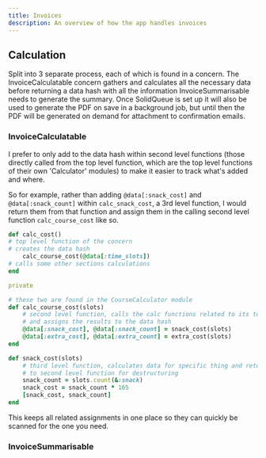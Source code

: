 ```yaml
---
title: Invoices
description: An overview of how the app handles invoices
---
```


## Calculation

Split into 3 separate process, each of which is found in a concern. The InvoiceCalculatable concern gathers and calculates all the necessary data before returning a data hash with all the information InvoiceSummarisable needs to generate the summary. Once SolidQueue is set up it will also be used to generate the PDF on save in a background job, but until then the PDF will be generated on demand for attachment to confirmation emails.

### InvoiceCalculatable

I prefer to only add to the data hash within second level functions (those directly called from the top level function, which are the top level functions of their own 'Calculator' modules) to make it easier to track what's added and where.

So for example, rather than adding `@data[:snack_cost]` and `@data[:snack_count]` within `calc_snack_cost`, a 3rd level function, I would return them from that function and assign them in the calling second level function `calc_course_cost` like so.

```ruby
def calc_cost()
# top level function of the concern
# creates the data hash
    calc_course_cost(@data[:time_slots])
# calls some other sections calculations
end

private

# these two are found in the CourseCalculator module
def calc_course_cost(slots)
    # second level function, calls the calc functions related to its topic
    # and assigns the results to the data hash
    @data[:snack_cost], @data[:snack_count] = snack_cost(slots)
    @data[:extra_cost], @data[:extra_count] = extra_cost(slots)
end

def snack_cost(slots)
    # third level function, calculates data for specific thing and returns
    # to second level function for destructuring
    snack_count = slots.count(&:snack)
    snack_cost = snack_count * 165
    [snack_cost, snack_count]
end
```

This keeps all related assignments in one place so they can quickly be scanned for the one you need.

### InvoiceSummarisable
